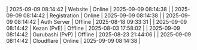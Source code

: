| 2025-09-09 08:14:42 | Website | Online | 2025-09-09 08:14:38 |
| 2025-09-09 08:14:42 | Registration | Online | 2025-09-09 08:14:38 |
| 2025-09-09 08:14:42 | Auth Server | Offline | 2025-08-18 09:33:31 |
| 2025-09-09 08:14:42 | Kezan (PvE) | Offline | 2025-08-03 17:58:02 |
| 2025-09-09 08:14:42 | Gurubashi (PvP) | Offline | 2025-08-23 21:44:06 |
| 2025-09-09 08:14:42 | Cloudflare | Online | 2025-09-09 08:14:38 |
